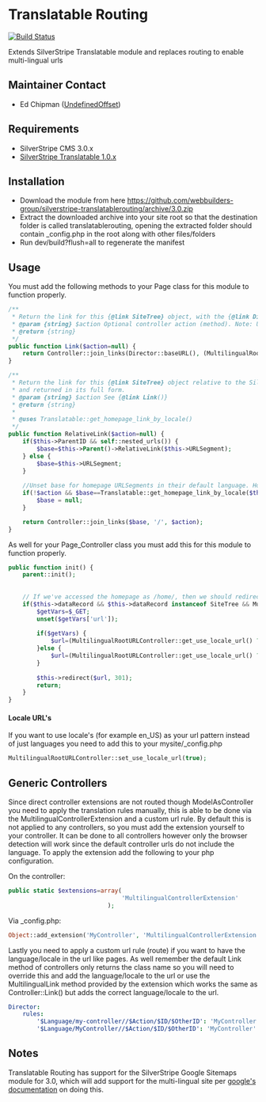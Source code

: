 Translatable Routing
=================
[![Build Status](https://travis-ci.org/webbuilders-group/silverstripe-translatablerouting.png)](https://travis-ci.org/webbuilders-group/silverstripe-translatablerouting)

Extends SilverStripe Translatable module and replaces routing to enable multi-lingual urls

## Maintainer Contact
* Ed Chipman ([UndefinedOffset](https://github.com/UndefinedOffset))

## Requirements
* SilverStripe CMS 3.0.x
* [SilverStripe Translatable 1.0.x](https://github.com/silverstripe/silverstripe-translatable/tree/1.0)


## Installation
* Download the module from here https://github.com/webbuilders-group/silverstripe-translatablerouting/archive/3.0.zip
* Extract the downloaded archive into your site root so that the destination folder is called translatablerouting, opening the extracted folder should contain _config.php in the root along with other files/folders
* Run dev/build?flush=all to regenerate the manifest


## Usage
You must add the following methods to your Page class for this module to function properly.
```php
/**
 * Return the link for this {@link SiteTree} object, with the {@link Director::baseURL()} included.
 * @param {string} $action Optional controller action (method). Note: URI encoding of this parameter is applied automatically through template casting, don't encode the passed parameter. Please use {@link Controller::join_links()} instead to append GET parameters.
 * @return {string}
 */
public function Link($action=null) {
    return Controller::join_links(Director::baseURL(), (MultilingualRootURLController::get_use_locale_url() ? $this->Locale:i18n::get_lang_from_locale($this->Locale)), $this->RelativeLink($action));
}

/**
 * Return the link for this {@link SiteTree} object relative to the SilverStripe root. By default, it this page is the current home page, and there is no action specified then this will return a link to the root of the site. However, if you set the $action parameter to TRUE then the link will not be rewritten
 * and returned in its full form.
 * @param {string} $action See {@link Link()}
 * @return {string}
 * 
 * @uses Translatable::get_homepage_link_by_locale()
 */
public function RelativeLink($action=null) {
    if($this->ParentID && self::nested_urls()) {
        $base=$this->Parent()->RelativeLink($this->URLSegment);
    } else {
        $base=$this->URLSegment;
    }
    
    //Unset base for homepage URLSegments in their default language. Homepages with action parameters or in different languages need to retain their URLSegment. We can only do this if the homepage is on the root level.
    if(!$action && $base==Translatable::get_homepage_link_by_locale($this->Locale) && !$this->ParentID) {
        $base = null;
    }

    return Controller::join_links($base, '/', $action);
}
```

As well for your Page_Controller class you must add this for this module to function properly.
```php
public function init() {
    parent::init();
    
    
    // If we've accessed the homepage as /home/, then we should redirect to /.
    if($this->dataRecord && $this->dataRecord instanceof SiteTree && MultilingualRootURLController::should_be_on_root($this->dataRecord) && (!isset($this->urlParams['Action']) || !$this->urlParams['Action']) && !$_POST && !$_FILES && !$this->redirectedTo()) {
        $getVars=$_GET;
        unset($getVars['url']);
        
        if($getVars) {
            $url=(MultilingualRootURLController::get_use_locale_url() ? $this->Locale:i18n::get_lang_from_locale($this->Locale)).'/?'.http_build_query($getVars);
        }else {
            $url=(MultilingualRootURLController::get_use_locale_url() ? $this->Locale:i18n::get_lang_from_locale($this->Locale)).'/';
        }
        
        $this->redirect($url, 301);
        return;
    }
}
```

#### Locale URL's
If you want to use locale's (for example en_US) as your url pattern instead of just languages you need to add this to your mysite/_config.php
```php
MultilingualRootURLController::set_use_locale_url(true);
```

## Generic Controllers
Since direct controller extensions are not routed though ModelAsController you need to apply the translation rules manually, this is able to be done via the MultilingualControllerExtension and a custom url rule. By default this is not applied to any controllers, so you must add the extension yourself to your controller. It can be done to all controllers however only the browser detection will work since the default controller urls do not include the language. To apply the extension add the following to your php configuration.

On the controller:
```php
public static $extensions=array(
                                'MultilingualControllerExtension'
                            );
```

Via _config.php:
```php
Object::add_extension('MyController', 'MultilingualControllerExtension');
```

Lastly you need to apply a custom url rule (route) if you want to have the language/locale in the url like pages. As well remember the default Link method of controllers only returns the class name so you will need to override this and add the language/locale to the url or use the MultilingualLink method provided by the extension which works the same as Controller::Link() but adds the correct language/locale to the url.

```yml
Director:
    rules:
        '$Language/my-controller//$Action/$ID/$OtherID': 'MyController' #Option 1
        '$Language/MyController//$Action/$ID/$OtherID': 'MyController' #Option 2
```

## Notes
Translatable Routing has support for the SilverStripe Google Sitemaps module for 3.0, which will add support for the multi-lingual site per [google's documentation](https://support.google.com/webmasters/answer/2620865?hl=en) on doing this.
